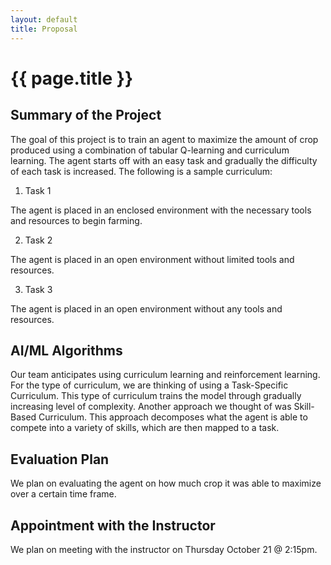 ```yaml
---
layout: default
title: Proposal
---
```

 

# {{ page.title }}

## Summary of the Project

The goal of this project is to train an agent to maximize the amount of crop produced using a combination of tabular Q-learning and curriculum learning. The agent starts off with an easy task and gradually the difficulty of each task is increased. The following is a sample curriculum: 

 1. Task 1

The agent is placed in an enclosed environment with the necessary tools and resources to begin farming.
 
 2. Task 2

The agent is placed in an open environment without limited tools and resources.
 
 3. Task 3

The agent is placed in an open environment without any tools and resources.

## AI/ML Algorithms

Our team anticipates using curriculum learning and reinforcement learning. For the type of curriculum, we are thinking of using a Task-Specific Curriculum. This type of curriculum trains the model through gradually increasing level of complexity. Another approach we thought of was Skill-Based Curriculum. This approach decomposes what the agent is able to compete into a variety of skills, which are then mapped to a task.

## Evaluation Plan

We plan on evaluating the agent on how much crop it was able to maximize over a certain time frame. 

## Appointment with the Instructor

We plan on meeting with the instructor on Thursday October 21 @ 2:15pm.
